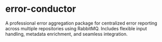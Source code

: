 # error-conductor
A professional error aggregation package for centralized error reporting across multiple repositories using RabbitMQ. Includes flexible input handling, metadata enrichment, and seamless integration.
